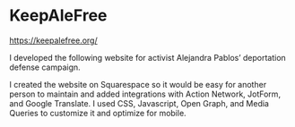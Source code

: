 # KeepAleFree

https://keepalefree.org/

 I developed the following website for activist Alejandra Pablos’ deportation defense campaign. 
 
 I created the website on Squarespace so it would be easy for another person to maintain and added integrations with Action Network, JotForm, and Google Translate.
 I used CSS, Javascript, Open Graph, and Media Queries to customize it and optimize for mobile. 
